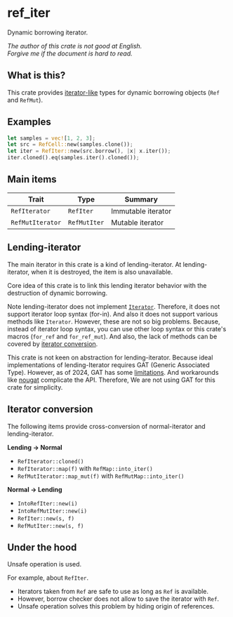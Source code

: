ref_iter
===

Dynamic borrowing iterator.

*The author of this crate is not good at English.*  
*Forgive me if the document is hard to read.*

## What is this?

This crate provides [iterator-like](#lending-iterator) types
for dynamic borrowing objects (`Ref` and `RefMut`).

## Examples

```rust
let samples = vec![1, 2, 3];
let src = RefCell::new(samples.clone());
let iter = RefIter::new(src.borrow(), |x| x.iter());
iter.cloned().eq(samples.iter().cloned());
```

## Main items

| Trait            | Type         | Summary            |
|------------------|--------------|--------------------|
| `RefIterator`    | `RefIter`    | Immutable iterator |
| `RefMutIterator` | `RefMutIter` | Mutable iterator   |

## Lending-iterator

The main iterator in this crate is a kind of lending-iterator.
At lending-iterator, when it is destroyed, the item is also unavailable.

Core idea of this crate is to link this lending iterator behavior
with the destruction of dynamic borrowing.

Note lending-iterator does not implement [`Iterator`]. Therefore, it does
not support iterator loop syntax (for-in). And also it does not support
various methods like `Iterator`. However, these are not so big problems.
Because, instead of iterator loop syntax, you can use other loop syntax
or this crate's macros (`for_ref` and `for_ref_mut`). And also, the lack
of methods can be covered by [iterator conversion](#iterator-conversion).

This crate is not keen on abstraction for lending-iterator. Because ideal
implementations of lending-Iterator requires GAT (Generic Associated Type).
However, as of 2024, GAT has some [limitations][gat-issue]. And workarounds
like [nougat] complicate the API. Therefore, We are not using GAT for this
crate for simplicity.

[gat-issue]:https://blog.rust-lang.org/2022/10/28/gats-stabilization.html
[nougat]:https://crates.io/crates/nougat
[`Iterator`]:https://doc.rust-lang.org/stable/std/iter/trait.Iterator.html

## Iterator conversion

The following items provide cross-conversion of normal-iterator
and lending-iterator.

**Lending -> Normal**
* `RefIterator::cloned()`
* `RefIterator::map(f)` with `RefMap::into_iter()`
* `RefMutIterator::map_mut(f)` with `RefMutMap::into_iter()`

**Normal -> Lending**
* `IntoRefIter::new(i)`
* `IntoRefMutIter::new(i)`
* `RefIter::new(s, f)`
* `RefMutIter::new(s, f)`

## Under the hood

Unsafe operation is used.

For example, about `RefIter`.

- Iterators taken from `Ref` are safe to use as long as `Ref` is available.
- However, borrow checker does not allow to save the iterator with `Ref`.
- Unsafe operation solves this problem by hiding origin of references.

